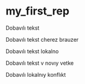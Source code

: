 ﻿# my_first_rep

Dobavılı tekst 

Dobavılı tekst cherez brauzer

Dobavılı tekst lokalno

Dobavılı tekst v novıy vetke

Dobavılı lokalnıy konflıkt